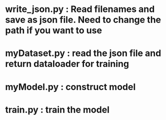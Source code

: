 # write_json.py : Read filenames and save as json file. Need to change the path if you want to use
# myDataset.py : read the json file and return dataloader for training
# myModel.py : construct model
# train.py : train the model